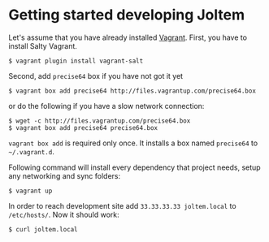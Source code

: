 Getting started developing Joltem
=================================

Let's assume that you have already installed
[Vagrant](http://www.vagrantup.com). First, you have to install Salty Vagrant.

    $ vagrant plugin install vagrant-salt

Second, add `precise64` box if you have not got it yet

    $ vagrant box add precise64 http://files.vagrantup.com/precise64.box

or do the following if you have a slow network connection:

    $ wget -c http://files.vagrantup.com/precise64.box
    $ vagrant box add precise64 precise64.box

`vagrant box add` is required only once. It installs a box named
`precise64` to `~/.vagrant.d`.

Following command will install every dependency that project needs,
setup any networking and sync folders:

    $ vagrant up

In order to reach development site add `33.33.33.33 joltem.local`
to `/etc/hosts/`. Now it should work:

    $ curl joltem.local
